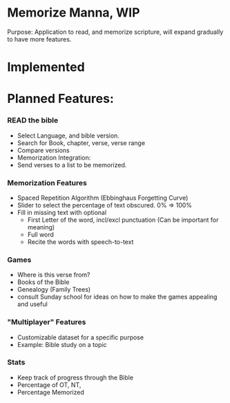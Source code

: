 # Memorize Manna, WIP
Purpose: Application to read, and memorize scripture, will expand gradually to have more features. 

# Implemented

# Planned Features:
### READ the bible
- Select Language, and bible version.
- Search for Book, chapter, verse, verse range
- Compare versions
- Memorization Integration:
-   Send verses to a list to be memorized.

### Memorization Features
- Spaced Repetition Algorithm (Ebbinghaus Forgetting Curve)
- Slider to select the percentage of text obscured. 0% => 100%
- Fill in missing text with optional
    - First Letter of the word, incl/excl punctuation (Can be important for meaning)
    - Full word
    - Recite the words with speech-to-text
 
### Games
- Where is this verse from?
- Books of the Bible
- Genealogy (Family Trees)
- consult Sunday school for ideas on how to make the games appealing and useful

### "Multiplayer" Features
- Customizable dataset for a specific purpose
-   Example: Bible study on a topic


### Stats
- Keep track of progress through the Bible
- Percentage of OT, NT,
- Percentage Memorized

